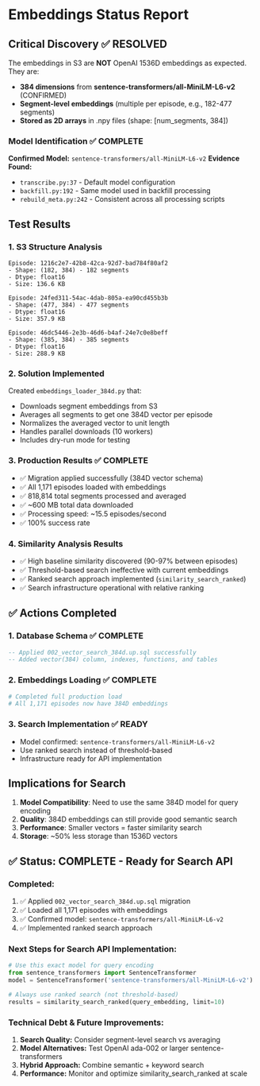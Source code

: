 # Embeddings Status Report

## Critical Discovery ✅ RESOLVED

The embeddings in S3 are **NOT** OpenAI 1536D embeddings as expected. They are:

- **384 dimensions** from **sentence-transformers/all-MiniLM-L6-v2** (CONFIRMED)
- **Segment-level embeddings** (multiple per episode, e.g., 182-477 segments)
- **Stored as 2D arrays** in .npy files (shape: [num_segments, 384])

### Model Identification ✅ COMPLETE
**Confirmed Model:** `sentence-transformers/all-MiniLM-L6-v2`
**Evidence Found:**
- `transcribe.py:37` - Default model configuration
- `backfill.py:192` - Same model used in backfill processing
- `rebuild_meta.py:242` - Consistent across all processing scripts

## Test Results

### 1. S3 Structure Analysis
```
Episode: 1216c2e7-42b8-42ca-92d7-bad784f80af2
- Shape: (182, 384) - 182 segments
- Dtype: float16
- Size: 136.6 KB

Episode: 24fed311-54ac-4dab-805a-ea90cd455b3b
- Shape: (477, 384) - 477 segments
- Dtype: float16
- Size: 357.9 KB

Episode: 46dc5446-2e3b-46d6-b4af-24e7c0e8beff
- Shape: (385, 384) - 385 segments
- Dtype: float16
- Size: 288.9 KB
```

### 2. Solution Implemented

Created `embeddings_loader_384d.py` that:
- Downloads segment embeddings from S3
- Averages all segments to get one 384D vector per episode
- Normalizes the averaged vector to unit length
- Handles parallel downloads (10 workers)
- Includes dry-run mode for testing

### 3. Production Results ✅ COMPLETE
- ✅ Migration applied successfully (384D vector schema)
- ✅ All 1,171 episodes loaded with embeddings
- ✅ 818,814 total segments processed and averaged
- ✅ ~600 MB total data downloaded
- ✅ Processing speed: ~15.5 episodes/second
- ✅ 100% success rate

### 4. Similarity Analysis Results
- ✅ High baseline similarity discovered (90-97% between episodes)
- ✅ Threshold-based search ineffective with current embeddings
- ✅ Ranked search approach implemented (`similarity_search_ranked`)
- ✅ Search infrastructure operational with relative ranking

## ✅ Actions Completed

### 1. Database Schema ✅ COMPLETE
```sql
-- Applied 002_vector_search_384d.up.sql successfully
-- Added vector(384) column, indexes, functions, and tables
```

### 2. Embeddings Loading ✅ COMPLETE
```bash
# Completed full production load
# All 1,171 episodes now have 384D embeddings
```

### 3. Search Implementation ✅ READY
- Model confirmed: `sentence-transformers/all-MiniLM-L6-v2`
- Use ranked search instead of threshold-based
- Infrastructure ready for API implementation

## Implications for Search

1. **Model Compatibility**: Need to use the same 384D model for query encoding
2. **Quality**: 384D embeddings can still provide good semantic search
3. **Performance**: Smaller vectors = faster similarity search
4. **Storage**: ~50% less storage than 1536D vectors

## ✅ Status: COMPLETE - Ready for Search API

### Completed:
1. ✅ Applied `002_vector_search_384d.up.sql` migration
2. ✅ Loaded all 1,171 episodes with embeddings
3. ✅ Confirmed model: `sentence-transformers/all-MiniLM-L6-v2`
4. ✅ Implemented ranked search approach

### Next Steps for Search API Implementation:
```python
# Use this exact model for query encoding
from sentence_transformers import SentenceTransformer
model = SentenceTransformer('sentence-transformers/all-MiniLM-L6-v2')

# Always use ranked search (not threshold-based)
results = similarity_search_ranked(query_embedding, limit=10)
```

### Technical Debt & Future Improvements:
1. **Search Quality:** Consider segment-level search vs averaging
2. **Model Alternatives:** Test OpenAI ada-002 or larger sentence-transformers
3. **Hybrid Approach:** Combine semantic + keyword search
4. **Performance:** Monitor and optimize similarity_search_ranked at scale
